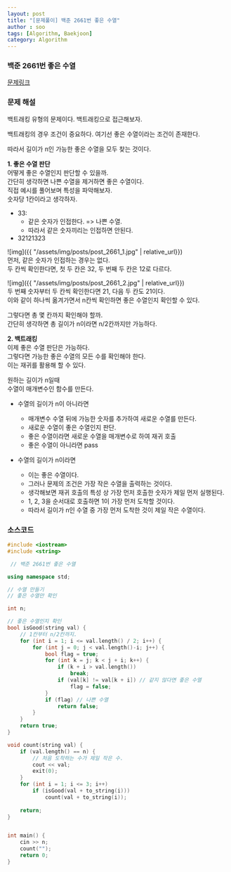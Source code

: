 ```yaml
---
layout: post
title: "[문제풀이] 백준 2661번 좋은 수열"
author : soo
tags: [Algorithm, Baekjoon]
category: Algorithm
---
```


### 백준 2661번 좋은 수열

[문제링크](https://www.acmicpc.net/problem/2661)


### 문제 해설

백트래킹 유형의 문제이다. 백트래킹으로 접근해보자.  

백트래킹의 경우 조건이 중요하다. 여기선 좋은 수열이라는 조건이 존재한다.

따라서 길이가 n인 가능한 좋은 수열을 모두 찾는 것이다. 

**1. 좋은 수열 판단**   
어떻게 좋은 수열인지 판단할 수 있을까.  
간단히 생각하면 나쁜 수열을 제거하면 좋은 수열이다.  
직접 예시를 풀어보며 특성을 파악해보자.  
숫자당 1칸이라고 생각하자. 
- 33: 
    - 같은 숫자가 인접한다. => 나쁜 수열.
    - 따라서 같은 숫자끼리는 인접하면 안된다.
- 32121323

![img]({{ "/assets/img/posts/post_2661_1.jpg" | relative_url}})  
먼저, 같은 숫자가 인접하는 경우는 없다.  
두 칸씩 확인한다면, 첫 두 칸은 32, 두 번째 두 칸은 12로 다르다.  

![img]({{ "/assets/img/posts/post_2661_2.jpg" | relative_url}})  
두 번째 숫자부터 두 칸씩 확인한다면 21, 다음 두 칸도 21이다.  
이와 같이 하나씩 옮겨가면서 n칸씩 확인하면 좋은 수열인지 확인할 수 있다.  

그렇다면 총 몇 칸까지 확인해야 할까.  
간단히 생각하면 총 길이가 n이라면 n/2칸까지만 가능하다.  


**2. 백트래킹**  
이제 좋은 수열 판단은 가능하다.  
그렇다면 가능한 좋은 수열의 모든 수를 확인해야 한다.  
이는 재귀를 활용해 할 수 있다.  

원하는 길이가 n일때  
수열이 매개변수인 함수를 만든다.  
- 수열의 길이가 n이 아니라면
    - 매개변수 수열 뒤에 가능한 숫자를 추가하여 새로운 수열를 만든다.
    - 새로운 수열이 좋은 수열인지 판단.
    - 좋은 수열이라면 새로운 수열을 매개변수로 하여 재귀 호출
    - 좋은 수열이 아니라면 pass

- 수열의 길이가 n이라면
    - 이는 좋은 수열이다. 
    - 그러나 문제의 조건은 가장 작은 수열을 출력하는 것이다.
    - 생각해보면 재귀 호출의 특성 상 가장 먼저 호출한 숫자가 제일 먼저 실행된다. 
    - 1, 2, 3을 순서대로 호출하면 1이 가장 먼저 도착할 것이다.
    - 따라서 길이가 n인 수열 중 가장 먼저 도착한 것이 제일 작은 수열이다. 



### 소스코드
```cpp
#include <iostream>
#include <string>

 // 백준 2661번 좋은 수열

using namespace std;

// 수열 만들기
// 좋은 수열만 확인

int n;

// 좋은 수열인지 확인
bool isGood(string val) {
	// 1칸부터 n/2칸까지.
	for (int i = 1; i <= val.length() / 2; i++) {
		for (int j = 0; j < val.length()-i; j++) {
			bool flag = true;
			for (int k = j; k < j + i; k++) {
				if (k + i > val.length())
					break;
				if (val[k] != val[k + i]) // 같지 않다면 좋은 수열
					flag = false;
			}
			if (flag) // 나쁜 수열
				return false;
		}
	}
	return true;
}

void count(string val) {
	if (val.length() == n) {
		// 처음 도착하는 수가 제일 작은 수.
		cout << val;
		exit(0);
	}
	for (int i = 1; i <= 3; i++)
		if (isGood(val + to_string(i)))
			count(val + to_string(i));
	
	return;
}


int main() {
	cin >> n;
	count("");
	return 0;
}


```
